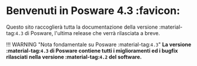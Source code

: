 # Benvenuti in Posware 4.3 :favicon:

Questo sito raccoglierà tutta la documentazione della versione :material-tag:`4.3` di Posware, l'ultima release che verrà rilasciata a breve.

!!! WARNING "Nota fondamentale su Posware :material-tag:`4.3`"
    **La versione :material-tag:`4.3` di Posware contiene tutti i miglioramenti ed i bugfix rilasciati nella versione :material-tag:`4.2` del software.**
